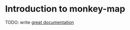 # Introduction to monkey-map

TODO: write [great documentation](http://jacobian.org/writing/what-to-write/)
